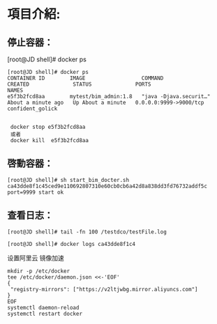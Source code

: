# 項目介紹:

## 停止容器：

[root@JD shell]# docker ps

```shell
[root@JD shell]# docker ps
CONTAINER ID        IMAGE                  COMMAND                  CREATED              STATUS              PORTS                    NAMES
e5f3b2fcd8aa        mytest/bim_admin:1.8   "java -Djava.securit…"   About a minute ago   Up About a minute   0.0.0.0:9999->9000/tcp   confident_golick


 docker stop e5f3b2fcd8aa
 或者
 docker kill  e5f3b2fcd8aa
```

## 啓動容器：

```shell
[root@JD shell]# sh start_bim_docter.sh 
ca43dde8f1c45ced9e110692807310e60cb0cb6a42d8a838dd3fd76732addf5c
port=9999 start ok
```



## 查看日志：

```shell
[root@JD shell]# tail -fn 100 /testdco/testFile.log
```

```shell
[root@JD shell]# docker logs ca43dde8f1c4
```

























设置阿里云 镜像加速

 ```shell
mkdir -p /etc/docker
tee /etc/docker/daemon.json <<-'EOF'
{
  "registry-mirrors": ["https://v2ltjwbg.mirror.aliyuncs.com"]
}
EOF
systemctl daemon-reload
systemctl restart docker
 ```


